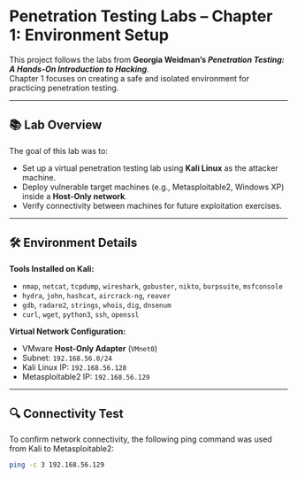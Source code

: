 # Penetration Testing Labs – Chapter 1: Environment Setup

This project follows the labs from **Georgia Weidman’s _Penetration Testing: A Hands-On Introduction to Hacking_**.  
Chapter 1 focuses on creating a safe and isolated environment for practicing penetration testing.

---

## 📚 Lab Overview
The goal of this lab was to:
- Set up a virtual penetration testing lab using **Kali Linux** as the attacker machine.
- Deploy vulnerable target machines (e.g., Metasploitable2, Windows XP) inside a **Host-Only network**.
- Verify connectivity between machines for future exploitation exercises.

---

## 🛠 Environment Details
**Tools Installed on Kali:**
- `nmap`, `netcat`, `tcpdump`, `wireshark`, `gobuster`, `nikto`, `burpsuite`, `msfconsole`
- `hydra`, `john`, `hashcat`, `aircrack-ng`, `reaver`
- `gdb`, `radare2`, `strings`, `whois`, `dig`, `dnsenum`
- `curl`, `wget`, `python3`, `ssh`, `openssl`

**Virtual Network Configuration:**
- VMware **Host-Only Adapter** (`VMnet0`)
- Subnet: `192.168.56.0/24`
- Kali Linux IP: `192.168.56.128`
- Metasploitable2 IP: `192.168.56.129`

---

## 🔍 Connectivity Test
To confirm network connectivity, the following ping command was used from Kali to Metasploitable2:

```bash
ping -c 3 192.168.56.129

